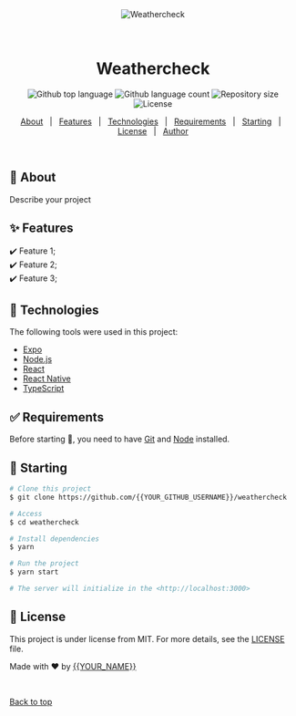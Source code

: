 <div align="center" id="top"> 
  <img src="./.github/app.gif" alt="Weathercheck" />

  &#xa0;

  <!-- <a href="https://weathercheck.netlify.app">Demo</a> -->
</div>

<h1 align="center">Weathercheck</h1>

<p align="center">
  <img alt="Github top language" src="https://img.shields.io/github/languages/top/{{YOUR_GITHUB_USERNAME}}/weathercheck?color=56BEB8">

  <img alt="Github language count" src="https://img.shields.io/github/languages/count/{{YOUR_GITHUB_USERNAME}}/weathercheck?color=56BEB8">

  <img alt="Repository size" src="https://img.shields.io/github/repo-size/{{YOUR_GITHUB_USERNAME}}/weathercheck?color=56BEB8">

  <img alt="License" src="https://img.shields.io/github/license/{{YOUR_GITHUB_USERNAME}}/weathercheck?color=56BEB8">

  <!-- <img alt="Github issues" src="https://img.shields.io/github/issues/{{YOUR_GITHUB_USERNAME}}/weathercheck?color=56BEB8" /> -->

  <!-- <img alt="Github forks" src="https://img.shields.io/github/forks/{{YOUR_GITHUB_USERNAME}}/weathercheck?color=56BEB8" /> -->

  <!-- <img alt="Github stars" src="https://img.shields.io/github/stars/{{YOUR_GITHUB_USERNAME}}/weathercheck?color=56BEB8" /> -->
</p>

<!-- Status -->

<!-- <h4 align="center"> 
	🚧  Weathercheck 🚀 Under construction...  🚧
</h4> 

<hr> -->

<p align="center">
  <a href="#dart-about">About</a> &#xa0; | &#xa0; 
  <a href="#sparkles-features">Features</a> &#xa0; | &#xa0;
  <a href="#rocket-technologies">Technologies</a> &#xa0; | &#xa0;
  <a href="#white_check_mark-requirements">Requirements</a> &#xa0; | &#xa0;
  <a href="#checkered_flag-starting">Starting</a> &#xa0; | &#xa0;
  <a href="#memo-license">License</a> &#xa0; | &#xa0;
  <a href="https://github.com/{{YOUR_GITHUB_USERNAME}}" target="_blank">Author</a>
</p>

<br>

## :dart: About ##

Describe your project

## :sparkles: Features ##

:heavy_check_mark: Feature 1;\
:heavy_check_mark: Feature 2;\
:heavy_check_mark: Feature 3;

## :rocket: Technologies ##

The following tools were used in this project:

- [Expo](https://expo.io/)
- [Node.js](https://nodejs.org/en/)
- [React](https://pt-br.reactjs.org/)
- [React Native](https://reactnative.dev/)
- [TypeScript](https://www.typescriptlang.org/)

## :white_check_mark: Requirements ##

Before starting :checkered_flag:, you need to have [Git](https://git-scm.com) and [Node](https://nodejs.org/en/) installed.

## :checkered_flag: Starting ##

```bash
# Clone this project
$ git clone https://github.com/{{YOUR_GITHUB_USERNAME}}/weathercheck

# Access
$ cd weathercheck

# Install dependencies
$ yarn

# Run the project
$ yarn start

# The server will initialize in the <http://localhost:3000>
```

## :memo: License ##

This project is under license from MIT. For more details, see the [LICENSE](LICENSE.md) file.


Made with :heart: by <a href="https://github.com/{{YOUR_GITHUB_USERNAME}}" target="_blank">{{YOUR_NAME}}</a>

&#xa0;

<a href="#top">Back to top</a>
